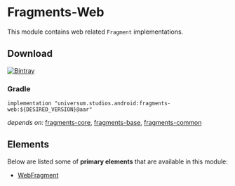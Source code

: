 Fragments-Web
===============

This module contains web related `Fragment` implementations.

## Download ##
[![Bintray](https://api.bintray.com/packages/universum-studios/android/universum.studios.android%3Afragments/images/download.svg)](https://bintray.com/universum-studios/android/universum.studios.android%3Afragments/_latestVersion)

### Gradle ###

    implementation "universum.studios.android:fragments-web:${DESIRED_VERSION}@aar"

_depends on:_
[fragments-core](https://bitbucket.org/android-universum/fragments/src/master/library-core),
[fragments-base](https://bitbucket.org/android-universum/fragments/src/master/library-base),
[fragments-common](https://bitbucket.org/android-universum/fragments/src/master/library-common)

## Elements ##

Below are listed some of **primary elements** that are available in this module:

- [WebFragment](https://bitbucket.org/android-universum/fragments/src/master/library-web/src/main/java/universum/studios/android/fragment/WebFragment.java)